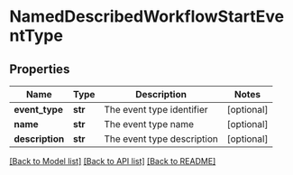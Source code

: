 # NamedDescribedWorkflowStartEventType

## Properties
Name | Type | Description | Notes
------------ | ------------- | ------------- | -------------
**event_type** | **str** | The event type identifier | [optional] 
**name** | **str** | The event type name | [optional] 
**description** | **str** | The event type description | [optional] 

[[Back to Model list]](../README.md#documentation-for-models) [[Back to API list]](../README.md#documentation-for-api-endpoints) [[Back to README]](../README.md)

